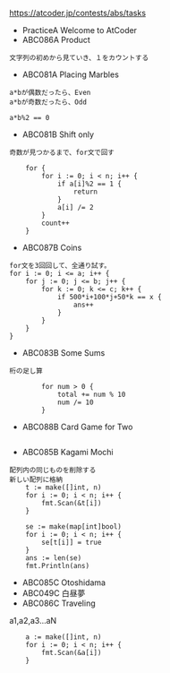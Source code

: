 https://atcoder.jp/contests/abs/tasks

- PracticeA Welcome to AtCoder
- ABC086A Product
```
文字列の初めから見ていき、１をカウントする
```
- ABC081A Placing Marbles
```
a*bが偶数だったら、Even
a*bが奇数だったら、Odd

a*b%2 == 0
```
- ABC081B Shift only
```
奇数が見つかるまで、for文で回す

	for {
		for i := 0; i < n; i++ {
			if a[i]%2 == 1 {
				return
			}
			a[i] /= 2
		}
		count++
	}

```
- ABC087B Coins
```
for文を3回回して、全通り試す。
for i := 0; i <= a; i++ {
	for j := 0; j <= b; j++ {
		for k := 0; k <= c; k++ {
			if 500*i+100*j+50*k == x {
				ans++
			}
		}
	}
}
```
- ABC083B Some Sums
```
桁の足し算

		for num > 0 {
			total += num % 10
			num /= 10
		}

```
- ABC088B Card Game for Two
```

```
- ABC085B Kagami Mochi
```
配列内の同じものを削除する
新しい配列に格納
	t := make([]int, n)
	for i := 0; i < n; i++ {
		fmt.Scan(&t[i])
	}
 
	se := make(map[int]bool)
	for i := 0; i < n; i++ {
		se[t[i]] = true
	}
	ans := len(se)
	fmt.Println(ans)
```
- ABC085C Otoshidama
- ABC049C 白昼夢
- ABC086C Traveling

a1,a2,a3...aN

```
	a := make([]int, n)
	for i := 0; i < n; i++ {
		fmt.Scan(&a[i])
	}
```
